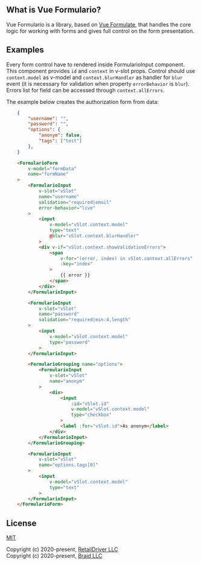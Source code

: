 ## What is Vue Formulario?

Vue Formulario is a library, based on <a href="https://vueformulate.com">Vue Formulate</a>, that handles the core logic for working with forms and gives full control on the form presentation.

## Examples

Every form control have to rendered inside FormularioInput component. This component provides `id` and `context` in v-slot props. Control should use `context.model` as v-model and `context.blurHandler` as handler for `blur` event (it is necessary for validation when property `errorBehavior` is `blur`). Errors list for field can be accessed through `context.allErrors`.

The example below creates the authorization form from data:
```json
    {
        "username": "",
        "password": "",
        "options": {
            "anonym": false,
            "tags": ["test"]
        },
    }
```

```html
    <FormularioForm
        v-model="formData"
        name="formName"
    >
        <FormularioInput
            v-slot="vSlot"
            name="username"
            validation="required|email"
            error-behavior="live"
        >
            <input
                v-model="vSlot.context.model"
                type="text"
                @blur="vSlot.context.blurHandler"
            >
            <div v-if="vSlot.context.showValidationErrors">
                <span
                    v-for="(error, index) in vSlot.context.allErrors"
                    :key="index"
                >
                    {{ error }}
                </span>
            </div>
        </FormularioInput>

        <FormularioInput
            v-slot="vSlot"
            name="password"
            validation="required|min:4,length"
        >
            <input
                v-model="vSlot.context.model"
                type="password"
            >
        </FormularioInput>

        <FormularioGrouping name="options">
            <FormularioInput
                v-slot="vSlot"
                name="anonym"
            >
                <div>
                    <input
                        :id="vSlot.id"
                        v-model="vSlot.context.model"
                        type="checkbox"
                    >
                    <label :for="vSlot.id">As anonym</label>
                </div>
            </FormularioInput>
        </FormularioGrouping>

        <FormularioInput
            v-slot="vSlot"
            name="options.tags[0]"
        >
            <input
                v-model="vSlot.context.model"
                type="text"
            >
        </FormularioInput>
    </FormularioForm>
```

## License

[MIT](https://opensource.org/licenses/MIT)

Copyright (c) 2020-present, [RetailDriver LLC](https://www.retailcrm.pro) <br>
Copyright (c) 2020-present, [Braid LLC](https://www.wearebraid.com/)
